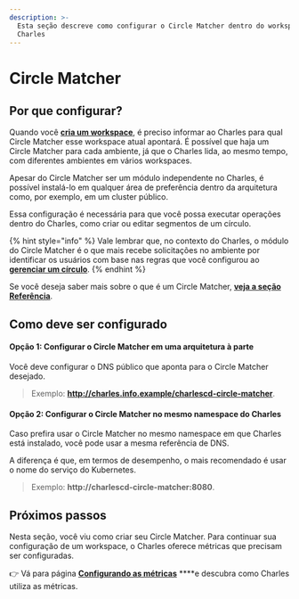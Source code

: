 ```yaml
---
description: >-
  Esta seção descreve como configurar o Circle Matcher dentro do workspace no
  Charles
---
```


# Circle Matcher

## Por que configurar?

Quando você  [**cria um workspace**](./), é preciso informar ao Charles para qual Circle Matcher esse workspace atual apontará. É possível que haja um Circle Matcher para cada ambiente, já que o Charles lida, ao mesmo tempo, com diferentes ambientes em vários workspaces. 

Apesar do Circle Matcher ser um módulo independente no Charles, é possível instalá-lo em qualquer área de preferência dentro da arquitetura como, por exemplo, em um cluster público. 

Essa configuração é necessária para que você possa executar operações dentro do Charles, como criar ou editar segmentos de um círculo. 

{% hint style="info" %}
Vale lembrar que, no contexto do Charles, o módulo do Circle Matcher é o que mais recebe solicitações no ambiente por identificar os usuários com base nas regras que você configurou ao [**gerenciar um círculo**](../../referencia/circulo.md#como-criar-circulos). 
{% endhint %}

Se você deseja saber mais sobre o que é um Circle Matcher, [**veja a seção Referência**](../../referencia/circle-matcher.md). 

## Como deve ser configurado

#### Opção 1: Configurar o Circle Matcher em uma arquitetura à parte

Você deve configurar o DNS público que aponta para o Circle Matcher desejado.

> Exemplo: **http://charles.info.example/charlescd-circle-matcher**.



#### Opção 2: Configurar o Circle Matcher no mesmo namespace do Charles 

Caso prefira usar o Circle Matcher no mesmo namespace em que Charles está instalado, você pode usar a mesma referência de DNS. 

A diferença é que, em termos de desempenho, o mais recomendado é usar o nome do serviço do Kubernetes. 

> Exemplo: **http://charlescd-circle-matcher:8080**.

## Próximos passos 

Nesta seção, você viu como criar seu Circle Matcher. Para continuar sua configuração de um workspace, o Charles oferece métricas que precisam ser configuradas.

👉 Vá para página [**Configurando as métricas**](../../referencia/metricas/configurando-metricas.md) ****e descubra como Charles utiliza as métricas.

